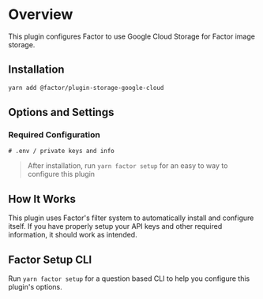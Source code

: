 # Overview

This plugin configures Factor to use Google Cloud Storage for Factor image storage.

## Installation

```bash
yarn add @factor/plugin-storage-google-cloud
```

## Options and Settings

### Required Configuration

```git
# .env / private keys and info
```

> After installation, run `yarn factor setup` for an easy to way to configure this plugin

## How It Works

This plugin uses Factor's filter system to automatically install and configure itself. If you have properly setup your API keys and other required information, it should work as intended.

## Factor Setup CLI

Run `yarn factor setup` for a question based CLI to help you configure this plugin's options.
